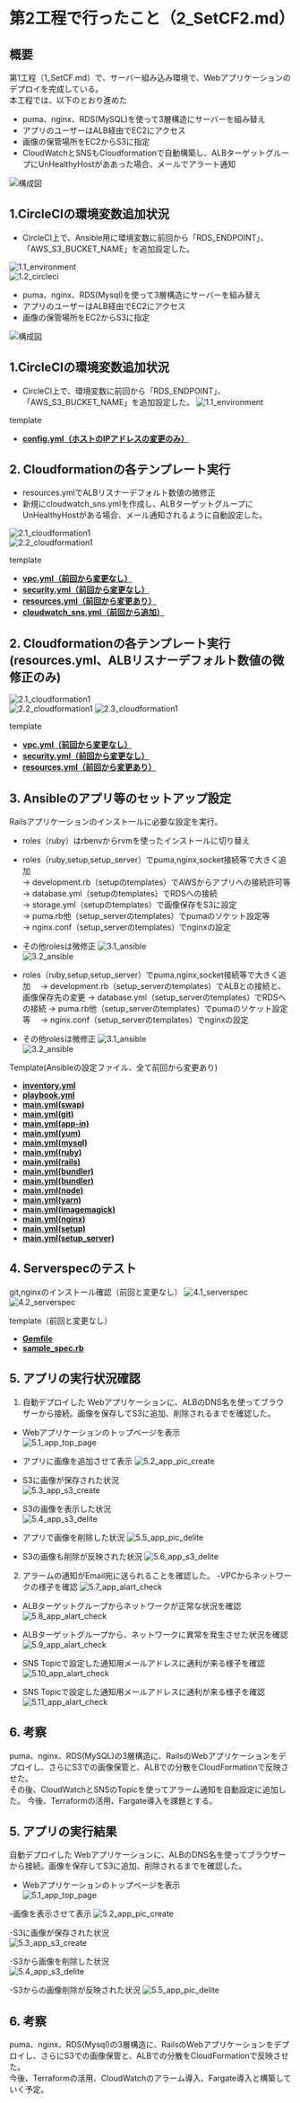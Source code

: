 # 第2工程で行ったこと（2_SetCF2.md）

## 概要
第1工程（1_SetCF.md）で、サーバー組み込み環境で、Webアプリケーションのデプロイを完成している。  
本工程では、以下のとおり進めた
- puma、nginx、RDS(MySQL)を使って3層構造にサーバーを組み替え
- アプリのユーザーはALB経由でEC2にアクセス
- 画像の保管場所をEC2からS3に指定
- CloudWatchとSNSもCloudformationで自動構築し、ALBターゲットグループにUnHealthyHostがああった場合、メールでアラート通知
  
![構成図](images2/構成図2.jpg)

## 1.CircleCIの環境変数追加状況
- CircleCI上で、Ansible用に環境変数に前回から「RDS_ENDPOINT」、「AWS_S3_BUCKET_NAME」を追加設定した。
  
![1.1_environment](images2/1.1_environment.png)   
![1.2_circleci](images2/1.2_circleci.png) 

- puma、nginx、RDS(Mysql)を使って3層構造にサーバーを組み替え
- アプリのユーザーはALB経由でEC2にアクセス
- 画像の保管場所をEC2からS3に指定
  
![構成図](images2/構成図2.png)

## 1.CircleCIの環境変数追加状況
- CircleCI上で、環境変数に前回から「RDS_ENDPOINT」、「AWS_S3_BUCKET_NAME」を追加設定した。
![1.1_environment](images2/2.1_environment.png)    


template
- [**config.yml（ホストのIPアドレスの変更のみ）**](/template2/circleci/config.yml)  


## 2. Cloudformationの各テンプレート実行
- resources.ymlでALBリスナーデフォルト数値の微修正
- 新規にcloudwatch_sns.ymlを作成し、ALBターゲットグループにUnHealthyHostがある場合、メール通知されるように自動設定した。
  
![2.1_cloudformation1](images2/2.1_cloudformation.png)  
![2.2_cloudformation1](images2/2.2_cloudformation.png)

template
- [**vpc.yml（前回から変更なし）**](/template2/cloudformation/vpc.yml)  
- [**security.yml（前回から変更なし）**](/template2/cloudformation/security.yml) 
- [**resources.yml（前回から変更あり）**](/template2/cloudformation/resources.yml)  
- [**cloudwatch_sns.yml（前回から追加）**](/template2/cloudformation/cloudwatch_sns.yml)

## 2. Cloudformationの各テンプレート実行(resources.yml、ALBリスナーデフォルト数値の微修正のみ)
![2.1_cloudformation1](images2/2.1_cloudformation1.png)  
![2.2_cloudformation1](images2/2.2_cloudformation1.png)
![2.3_cloudformation1](images2/2.3_cloudformation1.png)

template
- [**vpc.yml（前回から変更なし）**](/template1/cloudformation/vpc.yml)  
- [**security.yml（前回から変更なし）**](/template1/cloudformation/security.yml) 
- [**resources.yml（前回から変更あり）**](/template1/cloudformation/resources.yml)  




## 3. Ansibleのアプリ等のセットアップ設定
Railsアプリケーションのインストールに必要な設定を実行。
- roles（ruby）はrbenvからrvmを使ったインストールに切り替え
- roles（ruby,setup,setup_server）でpuma,nginx,socket接続等で大きく追加  
  → development.rb（setupのtemplates）でAWSからアプリへの接続許可等  
  → database.yml（setupのtemplates）でRDSへの接続  
  → storage.yml（setupのtemplates）で画像保存をS3に設定  
  → puma.rb他（setup_serverのtemplates）でpumaのソケット設定等  
  → nginx.conf（setup_serverのtemplates）でnginxの設定  
- その他rolesは微修正
![3.1_ansible](images1/3.1_ansible.png)  
![3.2_ansible](images1/3.2_ansible.png) 

- roles（ruby,setup,setup_server）でpuma,nginx,socket接続等で大きく追加
　→ development.rb（setup_serverのtemplates）でALBとの接続と、画像保存先の変更
  → database.yml（setup_serverのtemplates）でRDSへの接続
  → puma.rb他（setup_serverのtemplates）でpumaのソケット設定等
　→ nginx.conf（setup_serverのtemplates）でnginxの設定
  
- その他rolesは微修正
![3.1_ansible](images1/3.1_ansible1.png)  
![3.2_ansible](images1/3.2_ansible2.png) 



Template(Ansibleの設定ファイル、全て前回から変更あり)
 - [**inventory.yml**](/template2/ansible/inventory)  
 - [**playbook.yml**](/template2/ansible/playbook.yml)  
 - [**main.yml(swap)**](/template2/ansible/roles/swap/tasks/main.yml)  
 - [**main.yml(git)**](/template2/ansible/roles/git/tasks/main.yml)  
 - [**main.yml(app-in)**](/template2/ansible/roles/app-in/tasks/main.yml)  
 - [**main.yml(yum)**](/template2/ansible/roles/yum/tasks/main.yml) 
 - [**main.yml(mysql)**](/template2/ansible/roles/mysql/tasks/main.yml)
 - [**main.yml(ruby)**](/template2/ansible/roles/ruby/tasks/main.yml)
 - [**main.yml(rails)**](/template2/ansible/roles/rails/tasks/main.yml)
 - [**main.yml(bundler)**](/template2/ansible/roles/bundler/tasks/main.yml)
 - [**main.yml(bundler)**](/template2/ansible/roles/bundler/main.yml)
 - [**main.yml(node)**](/template2/ansible/roles/node/tasks/main.yml)
 - [**main.yml(yarn)**](/template2/ansible/roles/yarn/tasks/main.yml)
 - [**main.yml(imagemagick)**](/template2/ansible/roles/imagemagick/tasks/main.yml)
 - [**main.yml(nginx)**](/template2/ansible/roles/nginx/tasks/main.yml)
 - [**main.yml(setup)**](/template2/ansible/roles/setup/tasks/main.yml)
 - [**main.yml(setup_server)**](/template2/ansible/roles/setup_server/tasks/main.yml)

## 4. Serverspecのテスト
git,nginxのインストール確認（前回と変更なし）
![4.1_serverspec](images2/4.1_serverspec1.png)  
![4.2_serverspec](images2/4.2_serverspec2.png)

template（前回と変更なし）
 - [**Gemfile**](/template2/serverspec/Gemfile)  
 - [**sample_spec.rb**](/template2/serverspec/sample_spec.rb)


## 5. アプリの実行状況確認
1. 自動デプロイした Webアプリケーションに、ALBのDNS名を使ってブラウザーから接続。画像を保存してS3に追加、削除されるまでを確認した。  
- Webアプリケーションのトップページを表示    
![5.1_app_top_page](images1/5.1_app_top_page.png)  
  
- アプリに画像を追加させて表示
![5.2_app_pic_create](images2/5.2_app_pic_create.png)

- S3に画像が保存された状況  
![5.3_app_s3_create](images2/5.3_app_s3_create.png)

- S3の画像を表示した状況  
![5.4_app_s3_delite](images2/5.4_app_s3_pic_check.png)

- アプリで画像を削除した状況
![5.5_app_pic_delite](images2/5.5_app_pic_delete.png)
 
- S3の画像も削除が反映された状況
![5.6_app_s3_delite](images2/5.6_app_s3_delete.png)

2. アラームの通知がEmail宛に送られることを確認した。
-VPCからネットワークの様子を確認
![5.7_app_alart_check](images2/5.7_app_alart_check.png)

- ALBターゲットグループからネットワークが正常な状況を確認
![5.8_app_alart_check](images2/5.8_app_alart_check.png)

- ALBターゲットグループから、ネットワークに異常を発生させた状況を確認
![5.9_app_alart_check](images2/5.9_app_alart_check.png)

- SNS Topicで設定した通知用メールアドレスに通利が来る様子を確認
![5.10_app_alart_check](images2/5.10_app_alart_check.png)

- SNS Topicで設定した通知用メールアドレスに通利が来る様子を確認
![5.11_app_alart_check](images2/5.11_app_alart_check.png)


## 6. 考察
puma、nginx、RDS(MySQL)の3層構造に、RailsのWebアプリケーションをデプロイし、さらにS3での画像保管と、ALBでの分散をCloudFormationで反映させた。  
その後、CloudWatchとSNSのTopicを使ってアラーム通知を自動設定に追加した。
今後、Terraformの活用、Fargate導入を課題とする。

## 5. アプリの実行結果
自動デプロイした Webアプリケーションに、ALBのDNS名を使ってブラウザーから接続。画像を保存してS3に追加、削除されるまでを確認した。  
- Webアプリケーションのトップページを表示    
![5.1_app_top_page](images1/5.1_app_top_page.png)  
  
-画像を表示させて表示
![5.2_app_pic_create](images2/5.2_app_pic_create.png)

-S3に画像が保存された状況  
![5.3_app_s3_create](images2/5.3_app_pic_create.png)

-S3から画像を削除した状況  
![5.4_app_s3_delite](images2/5.4_app_pic_create.png)

-S3からの画像削除が反映された状況
![5.5_app_pic_delite](images2/5.5_app_pic_create.png)
 
## 6. 考察
puma、nginx、RDS(Mysql)の3層構造に、RailsのWebアプリケーションをデプロイし、さらにS3での画像保管と、ALBでの分散をCloudFormationで反映させた。  
今後、Terraformの活用、CloudWatchのアラーム導入、Fargate導入と構築していく予定。

